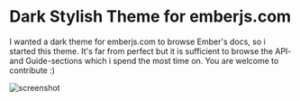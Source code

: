 Dark Stylish Theme for emberjs.com
==================================

I wanted a dark theme for emberjs.com to browse Ember's docs, so i started
this theme. It's far from perfect but it is sufficient to browse the API- and
Guide-sections which i spend the most time on.
You are welcome to contribute :)

![screenshot](https://i.imgur.com/cVkMjti.png)
